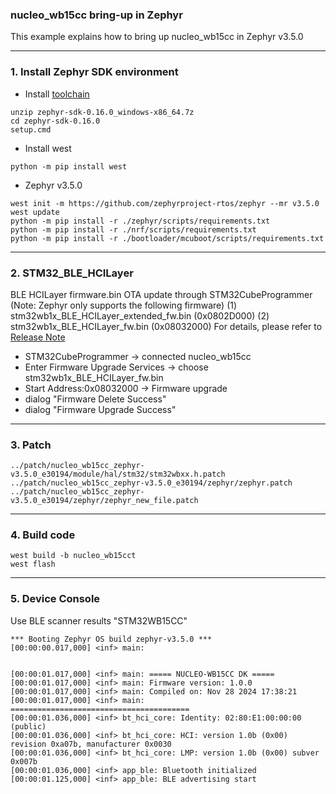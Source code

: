 ### nucleo_wb15cc bring-up in Zephyr
This example explains how to bring up nucleo_wb15cc in Zephyr v3.5.0

-----
### 1. Install Zephyr SDK environment
- Install [toolchain](https://docs.zephyrproject.org/latest/develop/toolchains/zephyr_sdk.html)
```
unzip zephyr-sdk-0.16.0_windows-x86_64.7z
cd zephyr-sdk-0.16.0
setup.cmd
```
- Install west
```
python -m pip install west
```
- Zephyr v3.5.0
```
west init -m https://github.com/zephyrproject-rtos/zephyr --mr v3.5.0
west update
python -m pip install -r ./zephyr/scripts/requirements.txt
python -m pip install -r ./nrf/scripts/requirements.txt
python -m pip install -r ./bootloader/mcuboot/scripts/requirements.txt
```
-----
### 2. STM32_BLE_HCILayer
BLE HCILayer firmware.bin OTA update through STM32CubeProgrammer 
(Note: Zephyr only supports the following firmware)
(1) stm32wb1x_BLE_HCILayer_extended_fw.bin (0x0802D000)
(2) stm32wb1x_BLE_HCILayer_fw.bin (0x08032000)
For details, please refer to [Release Note](https://github.com/adsl91522/nucleo_wb15cc/blob/master/STM32WB15XX_Copro_Wireless_Binaries/STM32WB1x/Release_Notes.html)
- STM32CubeProgrammer -> connected nucleo_wb15cc
- Enter Firmware Upgrade Services -> choose stm32wb1x_BLE_HCILayer_fw.bin
- Start Address:0x08032000 -> Firmware upgrade
- dialog "Firmware Delete Success"
- dialog "Firmware Upgrade Success"
-----
### 3. Patch 
```
../patch/nucleo_wb15cc_zephyr-v3.5.0_e30194/module/hal/stm32/stm32wbxx.h.patch
../patch/nucleo_wb15cc_zephyr-v3.5.0_e30194/zephyr/zephyr.patch
../patch/nucleo_wb15cc_zephyr-v3.5.0_e30194/zephyr/zephyr_new_file.patch
```
-----
### 4. Build code 
```
west build -b nucleo_wb15cct 
west flash
```
-----
### 5. Device Console
Use BLE scanner results "STM32WB15CC"
```
*** Booting Zephyr OS build zephyr-v3.5.0 ***
[00:00:00.017,000] <inf> main:


[00:00:01.017,000] <inf> main: ===== NUCLEO-WB15CC DK =====
[00:00:01.017,000] <inf> main: Firmware version: 1.0.0
[00:00:01.017,000] <inf> main: Compiled on: Nov 28 2024 17:38:21
[00:00:01.017,000] <inf> main: ========================================
[00:00:01.036,000] <inf> bt_hci_core: Identity: 02:80:E1:00:00:00 (public)
[00:00:01.036,000] <inf> bt_hci_core: HCI: version 1.0b (0x00) revision 0xa07b, manufacturer 0x0030
[00:00:01.036,000] <inf> bt_hci_core: LMP: version 1.0b (0x00) subver 0x007b
[00:00:01.036,000] <inf> app_ble: Bluetooth initialized
[00:00:01.125,000] <inf> app_ble: BLE advertising start
```
